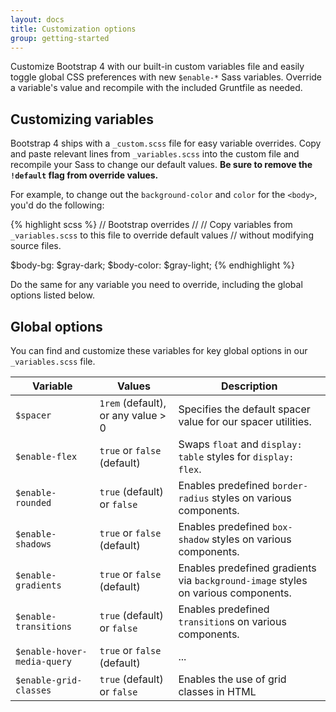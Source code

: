 ```yaml
---
layout: docs
title: Customization options
group: getting-started
---
```


Customize Bootstrap 4 with our built-in custom variables file and easily toggle global CSS preferences with new `$enable-*` Sass variables. Override a variable's value and recompile with the included Gruntfile as needed.

## Customizing variables

Bootstrap 4 ships with a `_custom.scss` file for easy variable overrides. Copy and paste relevant lines from `_variables.scss` into the custom file and recompile your Sass to change our default values. **Be sure to remove the `!default` flag from override values.**

For example, to change out the `background-color` and `color` for the `<body>`, you'd do the following:

{% highlight scss %}
// Bootstrap overrides
//
// Copy variables from `_variables.scss` to this file to override default values
// without modifying source files.

$body-bg:    $gray-dark;
$body-color: $gray-light;
{% endhighlight %}

Do the same for any variable you need to override, including the global options listed below.

## Global options

You can find and customize these variables for key global options in our `_variables.scss` file.

| Variable                    | Values                             | Description                                                             |
| --------------------------- | ---------------------------------- | ----------------------------------------------------------------------- |
| `$spacer`                   | `1rem` (default), or any value > 0 | Specifies the default spacer value for our spacer utilities.            |
| `$enable-flex`              | `true` or `false` (default)        | Swaps `float` and `display: table` styles for `display: flex`.          |
| `$enable-rounded`           | `true` (default) or `false`        | Enables predefined `border-radius` styles on various components.        |
| `$enable-shadows`           | `true` or `false` (default)        | Enables predefined `box-shadow` styles on various components.           |
| `$enable-gradients`         | `true` or `false` (default)        | Enables predefined gradients via `background-image` styles on various components. |
| `$enable-transitions`       | `true` (default) or `false`        | Enables predefined `transition`s on various components.                 |
| `$enable-hover-media-query` | `true` or `false` (default)        | ...                                                                     |
| `$enable-grid-classes`      | `true` (default) or `false`        | Enables the use of grid classes in HTML |
